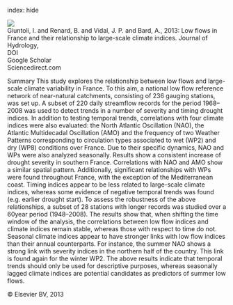 index: hide

<div class="Citation">
    <div class="Citation-thumb CitationThumb-linked"  data-href="https://doi.org/10.1016/j.jhydrol.2012.12.038">
      <img src="https://static.claimspace.cloud/climate-study-static/refs/thumbs/2/Giuntoli_et_al_2013-thumb.png" />
    </div>

  <div class="Citation-body">
    <div class="Citation-text">Giuntoli, I. and Renard, B. and Vidal, J. P. and Bard, A., 2013: Low flows in France and their relationship to large-scale climate indices. <span class="Article-journal">Journal of Hydrology, </span><span class="Article-volume"></span></div>
    <div class="Citation-links">
      <div class="CitationLink" data-href="https://doi.org/10.1016/j.jhydrol.2012.12.038">
        <div class="CitationLink-icon CitationLink-Doi"></div>
        <div class="CitationLink-text">DOI</div>
      </div>
      <div class="CitationLink" data-href="https://scholar.google.com/scholar?q=10.1016/j.jhydrol.2012.12.038">
        <div class="CitationLink-icon CitationLink-Scholar"></div>
        <div class="CitationLink-text">Google Scholar</div>
      </div>
      <div class="CitationLink" data-href="http://www.sciencedirect.com/science/article/pii/S0022169412011213">
        <div class="CitationLink-icon CitationLink-Publisher"></div>
        <div class="CitationLink-text">Sciencedirect.com</div>
      </div>
    </div>
  </div>
</div>

Summary                                   This study explores the relationship between low flows and large-scale climate variability in France. To this aim, a national low flow reference network of near-natural catchments, consisting of 236 gauging stations, was set up. A subset of 220 daily streamflow records for the period 1968–2008 was used to detect trends in a number of severity and timing drought indices. In addition to testing temporal trends, correlations with four climate indices were also evaluated: the North Atlantic Oscillation (NAO), the Atlantic Multidecadal Oscillation (AMO) and the frequency of two Weather Patterns corresponding to circulation types associated to wet (WP2) and dry (WP8) conditions over France. Due to their specific dynamics, NAO and WPs were also analyzed seasonally.                   Results show a consistent increase of drought severity in southern France. Correlations with NAO and AMO show a similar spatial pattern. Additionally, significant relationships with WPs were found throughout France, with the exception of the Mediterranean coast. Timing indices appear to be less related to large-scale climate indices, whereas some evidence of negative temporal trends was found (e.g. earlier drought start).                   To assess the robustness of the above relationships, a subset of 28 stations with longer records was studied over a 60year period (1948–2008). The results show that, when shifting the time window of the analysis, the correlations between low flow indices and climate indices remain stable, whereas those with respect to time do not.                   Seasonal climate indices appear to have stronger links with low flow indices than their annual counterparts. For instance, the summer NAO shows a strong link with severity indices in the northern half of the country. This link is found again for the winter WP2.                   The above results indicate that temporal trends should only be used for descriptive purposes, whereas seasonally lagged climate indices are potential candidates as predictors of summer low flows.

<div class="Citation-copy">
&copy; Elsevier BV, 2013
</div>